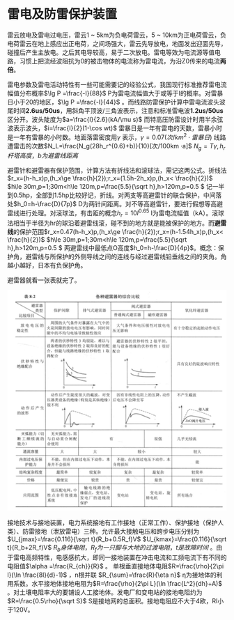 # 雷电及防雷保护装置

雷云放电及雷电过电压，雷云1 ~ 5km为负电荷雷云，5 ~ 10km为正电荷雷云，负电荷雷云在地上感应出正电荷，之间场强大，雷云先导放电，地面发出迎面先导，碰撞后产生主放电。之后其电导较高，易于二次放电。雷电等效为电流源等值电路，习惯上把流经波阻抗为0的被击物体的电流称为雷电流，为沿Z0传来的电流**两倍**。

雷电参数及雷电活动特性有一些可能需要记的经验公式，我国现行标准推荐雷电流幅值分布概率$\lg P =\frac{-I}{88}$ P为雷电流幅值大于或等于I的概率。对雷暴日小于20的地区，$\lg P =\frac{-I}{44}$ 。而线路防雷保护计算中雷电流波头波尾时间**2.6us/50us**，用斜角平顶波/三角波表示，注意和标准雷电波**1.2us/50us**区分开。波头陡度为$a=\frac{I}{2.6}(kA/\mu s)$ 而特高压防雷设计时用半余弦波表示波头，$i=\frac{I}{2}(1-\cos wt)$ 雷暴日是一年有雷电的天数，雷暴小时是一年有雷暴的小时数。地面落雷密度用$\gamma$ 表示，$\gamma=0.07(次/km^2·雷暴日)$ 线路遭雷击的次数$N_L=\frac{N_g(28h_r^{0.6}+b)}{10}[次/100km ·a]$ $N_g=T\gamma,h_r杆塔高度，b为避雷线距离$ 

避雷针和避雷器有保护范围，计算方法有折线法和滚球法，需记这两公式。折线法$r_x=(h-h_x)p,(h_x\ge \frac{h}{2});r_x=(1.5h-2h_x)p,(h_x< \frac{h}{2})$  $h\le 30m,p=1;30m<h\le 120m,p=\frac{5.5}{\sqrt h},h>120m,p=0.5 $ 记一半到0.5hp，全部到1.5hp比较好记，折线。对两支等高避雷针的联合保护，中间落处$h_0=h-\frac{D}{7p}$ D为两针间距离。对不等高避雷针，要进行假想等高避雷线进行处理。对滚球法，有击距的概念$h_r=10I^{0.65}$ I为雷电流幅值（kA）。滚球法相当于半径为hr的球沿着避雷线滚，碰不到的地方就是能被保护的地方。而**避雷线**的保护范围$r_x=0.47(h-h_x)p,(h_x\ge \frac{h}{2});r_x=(h-1.54h_x)p,(h_x< \frac{h}{2})$  $h\le 30m,p=1;30m<h\le 120m,p=\frac{5.5}{\sqrt h},h>120m,p=0.5 $ 两避雷线中最低点O高度$h_0=h-\frac{D}{4p}$。概念：保护角，避雷线与所保护的外侧导线之间的连线与经过避雷线铅垂线之间的夹角。角越小越好，日本有负保护角。

避雷器就看一张表就完了。

![image-20220616202953584](雷电及防雷保护装置.assets/image-20220616202953584.png)



接地技术与接地装置，电力系统接地有工作接地（正常工作）、保护接地（保护人类）、防雷接地（泄放雷电）三种。允许最大接触电压和跨步电压分别为$U_{jmax}=\frac{0.116}{\sqrt t}(R_b+0.5R_f)V$ $U_{kmax}=\frac{0.116}{\sqrt t}(R_b+2R_f)V$ $R_b 身体电阻，R_f为一只脚与大地的过渡电阻，t是故障时间$ 。由于雷电高频特性，电感感抗大，即同一接地装置在冲击电流和工频电流下有不同的电阻值$\alpha =\frac{R_{ch}}{R}$ 。 单根垂直接地体电阻$R=\frac{\rho}{2\pi l}(\ln \frac{8l}{d}-1)$ ，n根并联 $R_{\sum}=\frac{R}{\eta n}$ η为接地体的利用系数。水平接地体接地电阻为$R=\frac{\rho}{2\pi L}(\ln \frac{L^2}{dh}+A)$ 。对土壤电阻率大的要铺设人工接地体。发电厂和变电站的接地电阻约为$R=\frac{0.5\rho}{\sqrt S}$ S是接地网的总面积。接地电阻应不大于4欧，RI小于120V。

